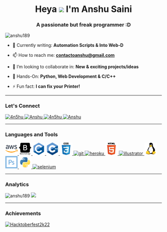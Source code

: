<h1 align="center">Heya <img src="https://camo.githubusercontent.com/e8e7b06ecf583bc040eb60e44eb5b8e0ecc5421320a92929ce21522dbc34c891/68747470733a2f2f6d656469612e67697068792e636f6d2f6d656469612f6876524a434c467a6361737252346961377a2f67697068792e676966" width="35"> I'm Anshu Saini</h1>

<h3 align="center">A passionate but freak programmer :D</h3>

<p align="left"> <img src="https://komarev.com/ghpvc/?username=anshu189&label=Profile%20views&color=0e75b6&style=flat" alt="anshu189" /> </p>


- 🔭 Currently writing: **Automation Scripts & Into Web-D**

- 📫 How to reach me: **contactoanshu@gmail.com**

- 👯 I’m looking to collaborate in: **New & exciting projects/ideas**

- 🌱 Hands-On: **Python, Web Development & C/C++**

- ⚡ Fun fact: **I can fix your Printer!**
<hr>

<h3 align="left">Let's Connect</h3>

<a href="https://www.linkedin.com/in/4n5hu" target="_blank">
  <img src="https://img.shields.io/badge/-Linkedin-0072b1?style=for-the-badge&logo=Linkedin&logoColor=white" alt="4n5hu"/>
</a>

<a href="https://www.instagram.com/anshu.ck" target="_blank">
  <img src="https://img.shields.io/badge/-Instagram-833AB4?style=for-the-badge&logo=Instagram&logoColor=white" alt="Anshu"/>
</a>

<a href="https://twitter.com/an5hu_saini" target="_blank">
  <img src="https://img.shields.io/badge/-Twitter-00acee?style=for-the-badge&logo=Twitter&logoColor=white" alt="4n5hu"/>
</a>

<a href="https://open.spotify.com/user/31zlqnmcohedscv5ski7wqemxksq?si=99948db2314f4168" target="_blank">
  <img src="https://img.shields.io/badge/-Spotify-1DB954?style=for-the-badge&logo=Spotify&logoColor=white" alt="Anshu"/>
</a>

<hr>

<h3 align="left">Languages and Tools</h3>
<p align="left"> <a href="https://aws.amazon.com" target="_blank"> <img src="https://raw.githubusercontent.com/devicons/devicon/master/icons/amazonwebservices/amazonwebservices-original-wordmark.svg" alt="aws" width="40" height="40"/> </a> <a href="https://getbootstrap.com" target="_blank"> <img src="https://raw.githubusercontent.com/devicons/devicon/master/icons/bootstrap/bootstrap-plain-wordmark.svg" alt="bootstrap" width="40" height="40"/> </a> <a href="https://www.cprogramming.com/" target="_blank"> <img src="https://raw.githubusercontent.com/devicons/devicon/master/icons/c/c-original.svg" alt="c" width="40" height="40"/> </a> <a href="https://www.w3schools.com/cpp/" target="_blank"> <img src="https://raw.githubusercontent.com/devicons/devicon/master/icons/cplusplus/cplusplus-original.svg" alt="cplusplus" width="40" height="40"/> </a> <a href="https://www.w3schools.com/css/" target="_blank"> <img src="https://raw.githubusercontent.com/devicons/devicon/master/icons/css3/css3-original-wordmark.svg" alt="css3" width="40" height="40"/> </a> <a href="https://git-scm.com/" target="_blank"> <img src="https://www.vectorlogo.zone/logos/git-scm/git-scm-icon.svg" alt="git" width="40" height="40"/> </a> <a href="https://heroku.com" target="_blank"> <img src="https://www.vectorlogo.zone/logos/heroku/heroku-icon.svg" alt="heroku" width="40" height="40"/> </a> <a href="https://www.w3.org/html/" target="_blank"> <img src="https://raw.githubusercontent.com/devicons/devicon/master/icons/html5/html5-original-wordmark.svg" alt="html5" width="40" height="40"/> </a> <a href="https://www.adobe.com/in/products/illustrator.html" target="_blank"> <img src="https://www.vectorlogo.zone/logos/adobe_illustrator/adobe_illustrator-icon.svg" alt="illustrator" width="40" height="40"/> </a> <a href="https://www.linux.org/" target="_blank"> <img src="https://raw.githubusercontent.com/devicons/devicon/master/icons/linux/linux-original.svg" alt="linux" width="40" height="40"/> </a> <a href="https://www.photoshop.com/en" target="_blank"> <img src="https://raw.githubusercontent.com/devicons/devicon/master/icons/photoshop/photoshop-line.svg" alt="photoshop" width="40" height="40"/> </a> <a href="https://www.python.org" target="_blank"> <img src="https://raw.githubusercontent.com/devicons/devicon/master/icons/python/python-original.svg" alt="python" width="40" height="40"/> </a> <a href="https://www.selenium.dev" target="_blank"> <img src="https://raw.githubusercontent.com/detain/svg-logos/780f25886640cef088af994181646db2f6b1a3f8/svg/selenium-logo.svg" alt="selenium" width="40" height="40"/> </a </p>

<hr>
<h3 align="left">Analytics</h3>
<img src="https://github-readme-stats.vercel.app/api/top-langs?username=anshu189&show_icons=true&locale=en&layout=compact&text_color=daf7dc&title_color=58A5FE&bg_color=0D1117" alt="anshu189"/>

<img src="https://github-readme-stats.vercel.app/api?username=anshu189&theme=github_dark&show_icons=true"/>
<hr>
<h3 align="left">Achievements</h3>
<a href="https://holopin.io/@4n5hu" target="_blank"><img src="https://holopin.io/api/user/board?user=4n5hu" alt="Hacktoberfest2k22"/></a>
